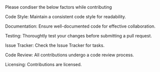 Please condiser the below factors while contributing

Code Style:
Maintain a consistent code style for readability.

Documentation:
Ensure well-documented code for effective collaboration.

Testing:
Thoroughtly test your changes before submitting a pull request.

Issue Tracker:
Check the Issue Tracker for tasks.

Code Review:
All contributions undergo a code review process.

Licensing:
Contributions are licensed.
